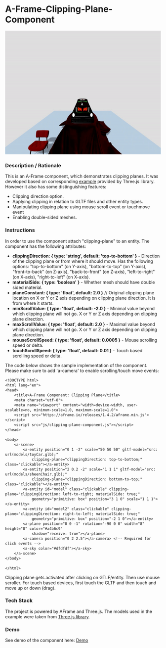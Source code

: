 # A-Frame-Clipping-Plane-Component
<img src="img/screenshot.gif" title="Video screen capture" alt="Video screen capture" height="400">

### **Description / Rationale**
This is an A-Frame component, which demonstrates clipping planes. It was developed based on corresponding <a href="https://threejs.org/examples/webgl_clipping.html">example</a> provided by Three.js library. However it also has some distinguishing features: 
* Clipping direction option.
* Applying clipping in relation to GLTF files and other entity types.
* Manipulating clipping plane using mouse scroll event or touchmove event
* Enabling double-sided meshes.     

### **Instructions**
In order to use the component attach "clipping-plane" to an entity. The component has the following attributes: 
* <b>clippingDirection: { type: 'string', default: 'top-to-bottom' }</b> - Direction of the clipping plane or from where it should move. Has the following options: "top-to-bottom" (on Y-axis), "bottom-to-top" (on Y-axis), "front-to-back" (on Z-axis), "back-to-front" (on Z-axis), "left-to-right" (on X-axis), "right-to-left" (on X-axis).  
* <b>materialSide: { type: 'boolean' }</b> - Whether mesh should have double sided material.
* <b>planeConstant: { type: 'float', default: 2.0 }</b> // Original clipping plane location on X or Y or Z axis depending on clipping plane direction. It is from where it starts.
* <b>minScrollValue: { type: 'float', default: -2.0 }</b> - Minimal value beyond which clipping plane will not go. X or Y or Z axis depending on clipping plane direction.
* <b>maxScrollValue: { type: 'float', default: 2.0 }</b> - Maximal value beyond which clipping plane will not go. X or Y or Z axis depending on clipping plane direction.
* <b>mouseScrollSpeed: { type: 'float', default: 0.0005 }</b> - Mouse scrolling speed or delta. 
* <b>touchScrollSpeed: { type: 'float', default: 0.01 }</b> - Touch based scrolling speed or delta.

The code below shows the sample implementation of the component. Please make sure to add 'a-camera' to enable scrolling/touch move events:
```
<!DOCTYPE html>
<html lang="en">
<head>
    <title>A-Frame Component: Clipping Plane</title>
    <meta charset="utf-8">
    <meta name="viewport" content="width=device-width, user-scalable=no, minimum-scale=1.0, maximum-scale=1.0">
    <script src="https://aframe.io/releases/1.4.2/aframe.min.js"></script>
    <script src="js/clipping-plane-component.js"></script>
</head>

<body>
    <a-scene>
        <a-entity position="0 1 -2" scale="50 50 50" gltf-model="src: url(models/toyCar.glb);"
            clipping-plane="clippingDirection: top-to-bottom;" class="clickable"></a-entity>
        <a-entity position="2 0.2 -2" scale="1 1 1" gltf-model="src: url(models/sheenChair.glb);"
            clipping-plane="clippingDirection: bottom-to-top;" class="clickable"></a-entity>
        <a-entity id="model" class="clickable" clipping-plane="clippingDirection: left-to-right; materialSide: true;"
            geometry="primitive: box" position="3 1 0" scale="1 1 1"></a-entity>
        <a-entity id="model2" class="clickable" clipping-plane="clippingDirection: right-to-left; materialSide: true;"
            geometry="primitive: box" position="-2 1 0"></a-entity>
        <a-plane position="0 0 -1" rotation="-90 0 0" width="8" height="8" color="#a4b6c9"
            shadow="receive: true"></a-plane>
        <a-camera position="0 2 2.5"></a-camera> <!-- Required for click events -->
        <a-sky color="#dfdfdf"></a-sky>
    </a-scene>
</body>

</html>
```
Clipping plane gets activated after clicking on GTLF/entity. Then use mouse scroller. For touch based devices, first touch the GLTF and then touch and move up or down (drag).

### **Tech Stack**
The project is powered by AFrame and Three.js. The models used in the example were taken from <a href="[https://media.w3.org/2010/05/sintel/](https://github.com/mrdoob/three.js/tree/master/examples/models/gltf)">Three.js library</a>.

### **Demo**
See demo of the component here: [Demo](https://c-plane.glitch.me/)
